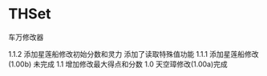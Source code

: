 # THSet
车万修改器

1.1.2 添加星莲船修改初始分数和灵力 添加了读取特殊值功能
1.1.1 添加星莲船修改(1.00b) 未完成
1.1 增加修改最大得点和分数
1.0 天空璋修改(1.00a)完成